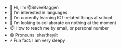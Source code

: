 - 👋 Hi, I’m @SilveeBaggen
- 👀 I’m interested in languages
- 🌱 I’m currently learning ICT-related things at school
- 💞️ I’m looking to collaborate on nothing at the moment
- 📫 How to reach me by email, or personal number
- 😄 Pronouns: she/they/it
- ⚡ Fun fact: I am very sleepy

<!---
SilveeBaggen/SilveeBaggen is a ✨ special ✨ repository because its `README.md` (this file) appears on your GitHub profile.
You can click the Preview link to take a look at your changes.
--->
